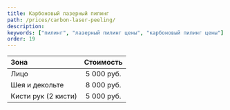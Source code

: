 ```yaml
---
title: Карбоновый лазерный пилинг
path: /prices/carbon-laser-peeling/
description:
keywords: ["пилинг", "лазерный пилинг цены", "карбоновый пилинг цены"]
order: 19
---
```



| Зона                | Стоимость  |
|:--------------------|:----------:|
| Лицо                | 5 000 руб. |
| Шея и декольте      | 8 000 руб. |
| Кисти рук (2 кисти) | 5 000 руб. |

